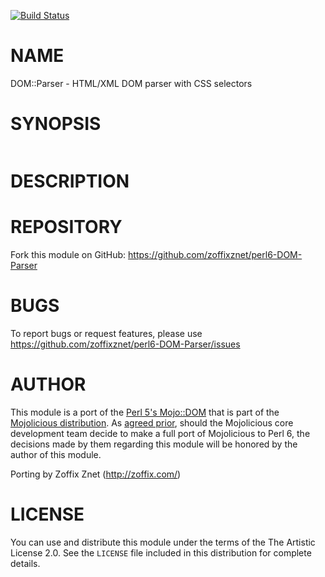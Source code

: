 [![Build Status](https://travis-ci.org/zoffixznet/perl6-DOM-Parser.svg)](https://travis-ci.org/zoffixznet/perl6-DOM-Parser)

# NAME

DOM::Parser - HTML/XML DOM parser with CSS selectors

# SYNOPSIS

```perl6
```

# DESCRIPTION

# REPOSITORY

Fork this module on GitHub:
https://github.com/zoffixznet/perl6-DOM-Parser

# BUGS

To report bugs or request features, please use
https://github.com/zoffixznet/perl6-DOM-Parser/issues

# AUTHOR

This module is a port of the
[Perl 5's Mojo::DOM](https://metacpan.org/pod/Mojo::DOM) that is part of the
[Mojolicious distribution](https://metacpan.org/release/Mojolicious).
As [agreed prior](http://irclog.perlgeek.de/mojo/2015-12-14#i_11714260), should
the Mojolicious core development team decide to make a full port of Mojolicious
to Perl 6, the decisions made by them regarding this module will be honored
by the author of this module.

Porting by Zoffix Znet (http://zoffix.com/)

# LICENSE

You can use and distribute this module under the terms of the
The Artistic License 2.0. See the `LICENSE` file included in this
distribution for complete details.
